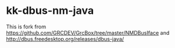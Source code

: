 # kk-dbus-nm-java

This is fork from 
https://github.com/GRCDEV/GrcBox/tree/master/NMDBusIface
and
http://dbus.freedesktop.org/releases/dbus-java/

